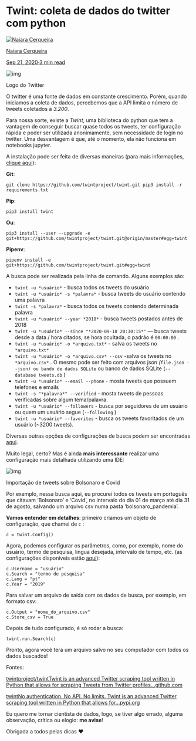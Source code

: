 # Twint: coleta de dados do twitter com python

[![Naiara Cerqueira](https://miro.medium.com/fit/c/56/56/2*eykDWztHtcF-Ts6nenYVQA.jpeg)](https://naiaracerqueira.medium.com/?source=post_page-----dac3dec8a1c5-----------------------------------)

[Naiara Cerqueira](https://naiaracerqueira.medium.com/?source=post_page-----dac3dec8a1c5-----------------------------------)

[Sep 21, 2020·3 min read](https://naiaracerqueira.medium.com/twint-coleta-de-dados-do-twitter-com-python-dac3dec8a1c5?source=post_page-----dac3dec8a1c5-----------------------------------)







![img](https://miro.medium.com/max/306/1*2tcbT85mR5gP0EPJbmpPog.png)

Logo do Twitter

O twitter é uma fonte de dados em constante crescimento. Porém, quando iniciamos a coleta de dados, percebemos que a API limita o número de tweets coletados a *3.200*.

Para nossa sorte, existe a *Twint*, uma biblioteca do python que tem a vantagem de conseguir buscar quase todos os tweets, ter configuração rápida e poder ser utilizada anonimamente, sem necessidade de login no twitter. Uma desvantagem é que, até o momento, ela não funciona em notebooks jupyter.

A instalação pode ser feita de diversas maneiras (para mais informações, [clique aqui](https://pypi.org/project/twint/)):

**Git**:

```
git clone https://github.com/twintproject/twint.git pip3 install -r requirements.txt
```

**Pip**:

```
pip3 install twint
```

**Ou**:

```
pip3 install --user --upgrade -e git+https://github.com/twintproject/twint.git@origin/master#egg=twint
```

**Pipenv**:

```
pipenv install -e git+https://github.com/twintproject/twint.git#egg=twint
```

A busca pode ser realizada pela linha de comando. Alguns exemplos são:

- `twint -u *usuário*` - busca todos os tweets do usuário
- `twint -u *usuário* -s *palavra*` - busca tweets do usuário contendo uma palavra
- `twint -s *palavra*` - busca todos os tweets contendo determinada palavra
- `twint -u *usuário* --year *2018*` - busca tweets postados antes de 2018
- `twint -u *usuário* --since "*2020-09-18 20:30:15*"` — busca tweets desde a data / hora citados, se hora ocultada, o padrão é `00:00:00` .
- `twint -u *usuário* -o *arquivo.txt*` - salva os tweets no `*arquivo.txt*`
- `twint -u *usuário* -o *arquivo.csv* --csv` -salva os tweets no `*arquivo.csv*` *.* O mesmo pode ser feito com arquivos json *(*`file.json --json) ou bando de dados SQLite` ou banco de dados SQLite (`--database tweets.db` )
- `twint -u *usuário* --email --phone` - mosta tweets que possuem telefones e emails
- `twint -s "*palavra*" --verified` - mosta tweets de pessoas verificadas sobre algum tema/palavra.
- `twint -u *usuário* --followers` - busca por seguidores de um usuário ou quem um usuário segue (`--following` )
- `twint -u *usuário* --favorites` - busca os tweets favoritados de um usuário (~3200 tweets).

Diversas outras opções de configurações de busca podem ser encontradas [aqui](https://github.com/twintproject/twint/wiki/Basic-usage).

Muito legal, certo? Mas é ainda **mais interessante** realizar uma configuração mais detalhada utilizando uma IDE:

![img](https://miro.medium.com/max/842/1*WUZNsdEN-6rGb0gNyLb64Q.png)

Importação de tweets sobre Bolsonaro e Covid

Por exemplo, nessa busca aqui, eu procurei todos os tweets em português que citavam ‘Bolsonaro’ e ‘Covid’, no intervalo do dia 01 de março até dia 31 de agosto, salvando um arquivo csv numa pasta ‘bolsonaro_pandemia’.

**Vamos entender em detalhes**: primeiro criamos um objeto de configuração, que chamei de `c` :

```
c = twint.Config()
```

Agora, podemos configurar os parâmetros, como, por exemplo, nome do usuário, termo de pesquisa, língua desejada, intervalo de tempo, etc. (as configurações disponíveis estão [aqui](https://github.com/twintproject/twint/wiki/Configuration)):

```
c.Username = "usuário"
c.Search = "termo de pesquisa"
c.Lang = "pt"
c.Year = "2019"
```

Para salvar um arquivo de saída com os dados de busca, por exemplo, em formato csv:

```
c.Output = "nome_do_arquivo.csv"
c.Store_csv = True
```

Depois de tudo configurado, é só rodar a busca:

```
twint.run.Search(c)
```

Pronto, agora você terá um arquivo salvo no seu computador com todos os dados buscados!

Fontes:

[twintproject/twintTwint is an advanced Twitter scraping tool written in Python that allows for scraping Tweets from Twitter profiles…github.com](https://github.com/twintproject/twint/wiki)

[twintNo authentication. No API. No limits. Twint is an advanced Twitter scraping tool written in Python that allows for…pypi.org](https://pypi.org/project/twint/)

Eu quero me tornar cientista de dados, logo, se tiver algo errado, alguma observação, crítica ou elogio: **me avise**!

Obrigada a todos pelas dicas ❤